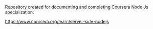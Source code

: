 Repository created for documenting and completing Coursera Node Js specialization:

https://www.coursera.org/learn/server-side-nodejs

